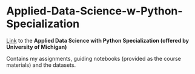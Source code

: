 # Applied-Data-Science-w-Python-Specialization

[Link](https://www.coursera.org/specializations/data-science-python) to the **Applied Data Science with Python Specialization (offered by University of Michigan)**

Contains my assignments, guiding notebooks (provided as the course materials) and the datasets.
